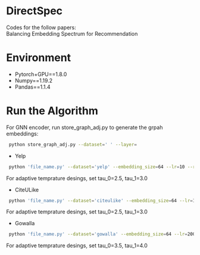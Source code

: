 # DirectSpec
Codes for the follow papers:<br/>
Balancing Embedding Spectrum for Recommendation<br/>

# Environment
* Pytorch+GPU==1.8.0<br/>
* Numpy==1.19.2<br/>
* Pandas==1.1.4<br/>

# Run the Algorithm
For GNN encoder, run store_graph_adj.py to generate the grpah embeddings:
```bash
 python store_graph_adj.py --dataset=' ' --layer=
```

- Yelp
```bash
 python 'file_name.py' --dataset='yelp' --embedding_size=64 --lr=10 --reg=0.01 --batch_size=256 --alpha=0.8 --tau=3.0 --shrink_norm=0.0
```
For adaptive temprature desings, set tau_0=2.5, tau_1=3.0

- CiteULike
```bash
 python 'file_name.py' --dataset='citeulike' --embedding_size=64 --lr=180 --reg=0.01 --batch_size=256 --alpha=1.0 --tau=3.0 --shrink_norm=0.03
```
For adaptive temprature desings, set tau_0=2.5, tau_1=3.0

- Gowalla
```bash
 python 'file_name.py' --dataset='gowalla' --embedding_size=64 --lr=200 --reg=0.01 --batch_size=256 --alpha=0.7 --tau=4.0 --shrink_norm=0.02
```
For adaptive temprature desings, set tau_0=3.5, tau_1=4.0
